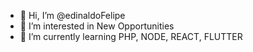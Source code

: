 - 👋 Hi, I’m @edinaldoFelipe
- 👀 I’m interested in New Opportunities
- 🌱 I’m currently learning PHP, NODE, REACT, FLUTTER
